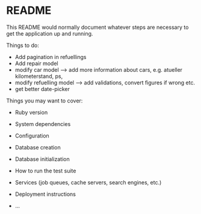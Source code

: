 # README

This README would normally document whatever steps are necessary to get the
application up and running.

Things to do:

* Add pagination in refuellings
* Add repair model
* modify car model --> add more information about cars, e.g. atueller kilometerstand, ps, 
* modify refuelling model --> add validations, convert figures if wrong etc.
* get better date-picker



Things you may want to cover:

* Ruby version

* System dependencies

* Configuration

* Database creation

* Database initialization

* How to run the test suite

* Services (job queues, cache servers, search engines, etc.)

* Deployment instructions

* ...
